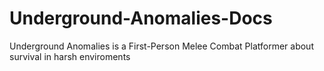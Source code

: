 # Underground-Anomalies-Docs
Underground Anomalies is a First-Person Melee Combat Platformer about survival in harsh enviroments
